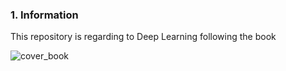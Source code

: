 ### 1. Information

This repository is regarding to Deep Learning following the book

![cover_book](https://user-images.githubusercontent.com/37953610/57534810-c90dd300-7338-11e9-90a9-6554f77be3b9.JPG)


